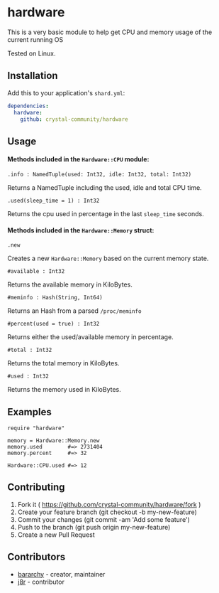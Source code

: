 # hardware

This is a very basic module to help get CPU and memory usage of the current running OS

Tested on Linux.

## Installation

Add this to your application's `shard.yml`:

```yaml
dependencies:
  hardware:
    github: crystal-community/hardware
```

## Usage

#### Methods included in the `Hardware::CPU` module:

`.info : NamedTuple(used: Int32, idle: Int32, total: Int32)`

Returns a NamedTuple including the used, idle and total CPU time.

`.used(sleep_time = 1) : Int32`

Returns the cpu used in percentage in the last `sleep_time` seconds.

#### Methods included in the `Hardware::Memory` struct:

`.new`

Creates a new `Hardware::Memory` based on the current memory state.

`#available : Int32`

Returns the available memory in KiloBytes.

`#meminfo : Hash(String, Int64)`

Returns an Hash from a parsed `/proc/meminfo`

`#percent(used = true) : Int32`

Returns either the used/available memory in percentage.

`#total : Int32`

Returns the total memory in KiloBytes.

`#used : Int32`

Returns the memory used in KiloBytes.

## Examples

```crystal
require "hardware"

memory = Hardware::Memory.new
memory.used        #=> 2731404
memory.percent     #=> 32

Hardware::CPU.used #=> 12

```

## Contributing

1. Fork it ( https://github.com/crystal-community/hardware/fork )
2. Create your feature branch (git checkout -b my-new-feature)
3. Commit your changes (git commit -am 'Add some feature')
4. Push to the branch (git push origin my-new-feature)
5. Create a new Pull Request

## Contributors

- [bararchy](https://github.com/bararchy) - creator, maintainer   
- [j8r](https://github.com/j8r) - contributor  
